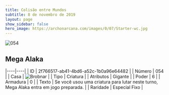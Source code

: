 ```yaml
---
title: Colisão entre Mundos
subtitle: 8 de novembro de 2019
layout: page
show_sidebar: false
hero_image: https://archonarcana.com/images/0/07/Starter-wc.jpg
---
```


![054](https://cdn.keyforgegame.com/media/card_front/pt/452_054_W2P288735X6_pt.png)

## Mega Alaka

|----|----|
| ID | 2f766517-ab41-4bd6-a52c-1b0a96e64482 |
| Número | 054 |
| Casa | ![Brobnar](https://archonarcana.com/images/thumb/e/e0/Brobnar.png/22px-Brobnar.png "Brobnar") |
| Tipo | Criatura |
| Atributos | Gigante |
| Poder | 6 |
| Armadura | 0 |
| Texto | Se você usou uma criatura para lutar neste turno, Mega Alaka entra em jogo preparada. |
| Raridade | Especial Fixo |
